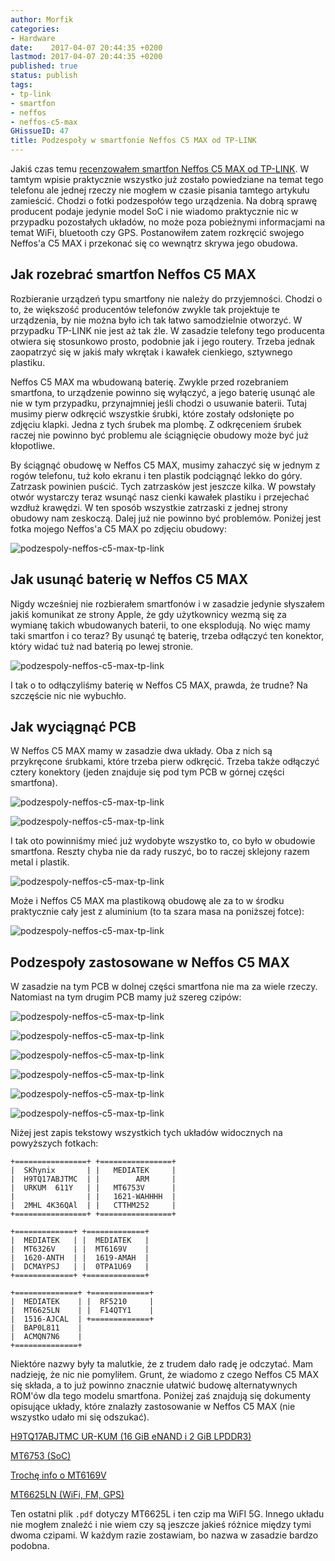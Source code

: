 ```yaml
---
author: Morfik
categories:
- Hardware
date:    2017-04-07 20:44:35 +0200
lastmod: 2017-04-07 20:44:35 +0200
published: true
status: publish
tags:
- tp-link
- smartfon
- neffos
- neffos-c5-max
GHissueID: 47
title: Podzespoły w smartfonie Neffos C5 MAX od TP-LINK
---
```


Jakiś czas temu [recenzowałem smartfon Neffos C5 MAX od TP-LINK][1]. W tamtym wpisie
praktycznie wszystko już zostało powiedziane na temat tego telefonu ale jednej rzeczy nie mogłem w
czasie pisania tamtego artykułu zamieścić. Chodzi o fotki podzespołów tego urządzenia. Na dobrą
sprawę producent podaje jedynie model SoC i nie wiadomo praktycznie nic w przypadku pozostałych
układów, no może poza pobieżnymi informacjami na temat WiFi, bluetooth czy GPS. Postanowiłem zatem
rozkręcić swojego Neffos'a C5 MAX i przekonać się co wewnątrz skrywa jego obudowa.

<!--more-->
## Jak rozebrać smartfon Neffos C5 MAX

Rozbieranie urządzeń typu smartfony nie należy do przyjemności. Chodzi o to, że większość
producentów telefonów zwykle tak projektuje te urządzenia, by nie można było ich tak łatwo
samodzielnie otworzyć. W przypadku TP-LINK nie jest aż tak źle. W zasadzie telefony tego producenta
otwiera się stosunkowo prosto, podobnie jak i jego routery. Trzeba jednak zaopatrzyć się w jakiś
mały wkrętak i kawałek cienkiego, sztywnego plastiku.

Neffos C5 MAX ma wbudowaną baterię. Zwykle przed rozebraniem smartfona, to urządzenie powinno się
wyłączyć, a jego baterię usunąć ale nie w tym przypadku, przynajmniej jeśli chodzi o usuwanie
baterii. Tutaj musimy pierw odkręcić wszystkie śrubki, które zostały odsłonięte po zdjęciu klapki.
Jedna z tych śrubek ma plombę. Z odkręceniem śrubek raczej nie powinno być problemu ale ściągnięcie
obudowy może być już kłopotliwe.

By ściągnąć obudowę w Neffos C5 MAX, musimy zahaczyć się w jednym z rogów telefonu, tuż koło ekranu
i ten plastik podciągnąć lekko do góry. Zatrzask powinien puścić. Tych zatrzasków jest jeszcze
kilka. W powstały otwór wystarczy teraz wsunąć nasz cienki kawałek plastiku i przejechać wzdłuż
krawędzi. W ten sposób wszystkie zatrzaski z jednej strony obudowy nam zeskoczą. Dalej już nie
powinno być problemów. Poniżej jest fotka mojego Neffos'a C5 MAX po zdjęciu obudowy:

![podzespoly-neffos-c5-max-tp-link](/img/2017/04/001.podzespoly-neffos-c5-max-tp-link.jpg#huge)

## Jak usunąć baterię w Neffos C5 MAX

Nigdy wcześniej nie rozbierałem smartfonów i w zasadzie jedynie słyszałem jakiś komunikat ze strony
Apple, że gdy użytkownicy wezmą się za wymianę takich wbudowanych baterii, to one eksplodują. No
więc mamy taki smartfon i co teraz? By usunąć tę baterię, trzeba odłączyć ten konektor, który widać
tuż nad baterią po lewej stronie.

![podzespoly-neffos-c5-max-tp-link](/img/2017/04/002.podzespoly-neffos-c5-max-tp-link.jpg#huge)

I tak o to odłączyliśmy baterię w Neffos C5 MAX, prawda, że trudne? Na szczęście nic nie wybuchło.

## Jak wyciągnąć PCB

W Neffos C5 MAX mamy w zasadzie dwa układy. Oba z nich są przykręcone śrubkami, które trzeba pierw
odkręcić. Trzeba także odłączyć cztery konektory (jeden znajduje się pod tym PCB w górnej części
smartfona).

![podzespoly-neffos-c5-max-tp-link](/img/2017/04/003.podzespoly-neffos-c5-max-tp-link.jpg#huge)

![podzespoly-neffos-c5-max-tp-link](/img/2017/04/004.podzespoly-neffos-c5-max-tp-link.jpg#huge)

I tak oto powinniśmy mieć już wydobyte wszystko to, co było w obudowie smartfona. Reszty chyba nie
da rady ruszyć, bo to raczej sklejony razem metal i plastik.

![podzespoly-neffos-c5-max-tp-link](/img/2017/04/005.podzespoly-neffos-c5-max-tp-link.jpg#huge)

Może i Neffos C5 MAX ma plastikową obudowę ale za to w środku praktycznie cały jest z aluminium (to
ta szara masa na poniższej fotce):

![podzespoly-neffos-c5-max-tp-link](/img/2017/04/006.podzespoly-neffos-c5-max-tp-link.jpg#huge)

## Podzespoły zastosowane w Neffos C5 MAX

W zasadzie na tym PCB w dolnej części smartfona nie ma za wiele rzeczy. Natomiast na tym drugim PCB
mamy już szereg czipów:

![podzespoly-neffos-c5-max-tp-link](/img/2017/04/008.podzespoly-neffos-c5-max-tp-link.jpg#huge)

![podzespoly-neffos-c5-max-tp-link](/img/2017/04/009.podzespoly-neffos-c5-max-tp-link.jpg#huge)

![podzespoly-neffos-c5-max-tp-link](/img/2017/04/010.podzespoly-neffos-c5-max-tp-link.jpg#huge)

![podzespoly-neffos-c5-max-tp-link](/img/2017/04/011.podzespoly-neffos-c5-max-tp-link.jpg#huge)

![podzespoly-neffos-c5-max-tp-link](/img/2017/04/012.podzespoly-neffos-c5-max-tp-link.jpg#huge)

![podzespoly-neffos-c5-max-tp-link](/img/2017/04/013.podzespoly-neffos-c5-max-tp-link.jpg#huge)

Niżej jest zapis tekstowy wszystkich tych układów widocznych na powyższych fotkach:

    +================+ +================+
    |  SKhynix       | |   MEDIATEK     |
    |  H9TQ17ABJTMC  | |        ARM     |
    |  URKUM  611Y   | |   MT6753V      |
    |                | |   1621-WAHHHH  |
    |  2MHL 4K36QAl  | |   CTTHM252     |
    +================+ +================+

    +=============+ +=============+
    |  MEDIATEK   | |  MEDIATEK   |
    |  MT6326V    | |  MT6169V    |
    |  1620-ANTH  | |  1619-AMAH  |
    |  DCMAYPSJ   | |  0TPA1U69   |
    +=============+ +=============+

    +==============+ +=============+
    |  MEDIATEK    | |  RF5210     |
    |  MT6625LN    | |  F14QTY1    |
    |  1516-AJCAL  | +=============+
    |  BAP0L811    |
    |  ACMQN7N6    |
    +==============+

Niektóre nazwy były ta malutkie, że z trudem dało radę je odczytać. Mam nadzieję, że nic nie
pomyliłem. Grunt, że wiadomo z czego Neffos C5 MAX się składa, a to już powinno znacznie ułatwić
budowę alternatywnych ROM'ów dla tego modelu smartfona. Poniżej zaś znajdują się dokumenty opisujące
układy, które znalazły zastosowanie w Neffos C5 MAX (nie wszystko udało mi się odszukać).

[H9TQ17ABJTMC UR-KUM (16 GiB eNAND i 2 GiB LPDDR3)][2]

[MT6753 (SoC)][4]

[Trochę info o MT6169V][3]

[MT6625LN (WiFi, FM, GPS)][5]

Ten ostatni plik `.pdf` dotyczy MT6625L i ten czip ma WiFI 5G. Innego układu nie mogłem znaleźć i
nie wiem czy są jeszcze jakieś różnice między tymi dwoma czipami. W każdym razie zostawiam, bo nazwa
w zasadzie bardzo podobna.


[1]: /post/recenzja-smartfon-neffos-c5-max-od-tp-link/
[2]: http://www.datasheet4u.com/download_new.php?id=1055141
[3]: https://www.chipworks.com/TOC/MediaTek_MT6169V_RF_Transceiver_CAR-1510-202_TOC.pdf
[4]: http://www.datasheetbay.com/PDF_/download.php?id=953806
[5]: http://www.datasheet4u.com/download_new.php?id=960584
